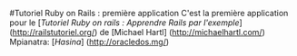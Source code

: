 #Tutoriel Ruby on Rails : première application
C'est la première application pour le
[*Tutoriel Ruby on rails : Apprendre Rails par l'exemple*] (http://railstutoriel.org/)
de [Michael Hartl] (http://michaelhartl.com/)
Mpianatra: [*Hasina*] (http://oracledos.mg/)
